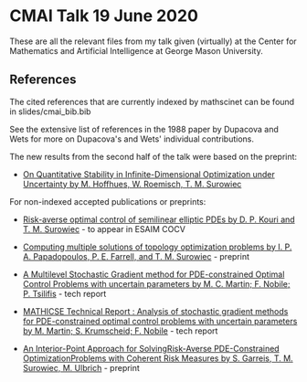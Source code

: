 # CMAI Talk 19 June 2020
These are all the relevant files from my talk given (virtually) at the Center for Mathematics and Artificial Intelligence at George Mason University.

## References
The cited references that are currently indexed by mathscinet can be found in
slides/cmai_bib.bib

See the extensive list of references in the 1988 paper by Dupacova and Wets
for more on Dupacova's and Wets' individual contributions.

The new results from the second half of the talk were based on the preprint:

* [On Quantitative Stability in Infinite-Dimensional Optimization under Uncertainty by M. Hoffhues, W. Roemisch, T. M. Surowiec](https://spp1962.wias-berlin.de/preprints/111.pdf)

For non-indexed accepted publications or preprints:
* [Risk-averse optimal control of semilinear elliptic PDEs by D. P. Kouri and T. M. Surowiec](https://doi.org/10.1051/cocv/2019061) - to appear in ESAIM COCV
* [Computing multiple solutions of topology optimization problems by I. P. A. Papadopoulos, P. E. Farrell, and T. M. Surowiec](https://www.researchgate.net/publication/340938794_Computing_multiple_solutions_of_topology_optimization_problems) - preprint

* [A Multilevel Stochastic Gradient method for PDE-constrained Optimal Control Problems with uncertain parameters
   by M. C. Martin; F. Nobile; P. Tsilifis](https://infoscience.epfl.ch/record/273651) - tech report

* [MATHICSE Technical Report : Analysis of stochastic gradient methods for PDE-constrained optimal control problems with uncertain parameters by M. Martin; S. Krumscheid; F. Nobile](https://infoscience.epfl.ch/record/263568) - tech report

* [An Interior-Point Approach for SolvingRisk-Averse PDE-Constrained OptimizationProblems with Coherent Risk Measures by S. Garreis, T. M. Surowiec, M. Ulbrich](https://spp1962.wias-berlin.de/preprints/111.pdf) - preprint

